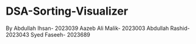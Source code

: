 # DSA-Sorting-Visualizer

By  Abdullah Ihsan- 2023039
    Aazeb Ali Malik- 2023003
    Abdullah Rashid- 2023043
    Syed Faseeh- 2023689
